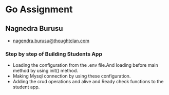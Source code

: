 # Go Assignment

## Nagnedra Burusu
- nagendra.burusu@thoughtclan.com

### Step by step of Building Students App
- Loading the  configuration from the .env file.And loading before  main method by using init() method.
- Making Mysql connection by using these configuration.
- Adding the crud operations and alive and Ready check functions to the student app.